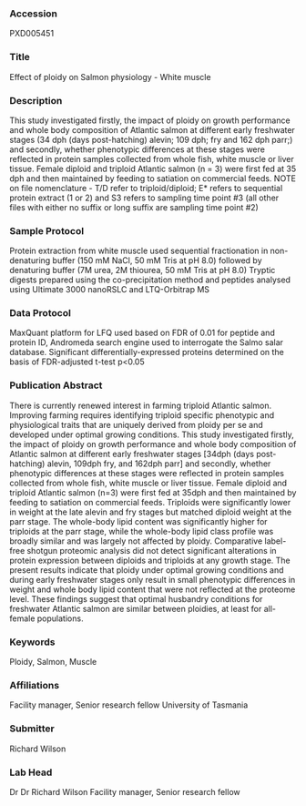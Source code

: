 ### Accession
PXD005451

### Title
Effect of ploidy on Salmon physiology - White muscle

### Description
This study investigated firstly, the impact of ploidy on growth performance and whole body composition of Atlantic salmon at different early freshwater stages (34 dph (days post-hatching) alevin; 109 dph; fry and 162 dph parr;) and secondly, whether phenotypic differences at these stages were reflected in protein samples collected from whole fish, white muscle or liver tissue. Female diploid and triploid Atlantic salmon (n = 3) were first fed at 35 dph and then maintained by feeding to satiation on commercial feeds. NOTE on file nomenclature - T/D refer to triploid/diploid; E* refers to sequential protein extract (1 or 2) and S3 refers to sampling time point #3 (all other files with either no suffix or long suffix are sampling time point #2)

### Sample Protocol
Protein extraction from white muscle used sequential fractionation in non-denaturing buffer (150 mM NaCl, 50 mM Tris at pH 8.0) followed by denaturing buffer (7M urea, 2M thiourea, 50 mM Tris at pH 8.0)  Tryptic digests prepared using the co-precipitation method and peptides analysed using Ultimate 3000 nanoRSLC and LTQ-Orbitrap MS

### Data Protocol
MaxQuant platform for LFQ used based on FDR of 0.01 for peptide and protein ID, Andromeda search engine used to interrogate the Salmo salar database.  Significant differentially-expressed proteins determined on the basis of FDR-adjusted t-test p<0.05

### Publication Abstract
There is currently renewed interest in farming triploid Atlantic salmon. Improving farming requires identifying triploid specific phenotypic and physiological traits that are uniquely derived from ploidy per se and developed under optimal growing conditions. This study investigated firstly, the impact of ploidy on growth performance and whole body composition of Atlantic salmon at different early freshwater stages [34dph (days post-hatching) alevin, 109dph fry, and 162dph parr] and secondly, whether phenotypic differences at these stages were reflected in protein samples collected from whole fish, white muscle or liver tissue. Female diploid and triploid Atlantic salmon (n=3) were first fed at 35dph and then maintained by feeding to satiation on commercial feeds. Triploids were significantly lower in weight at the late alevin and fry stages but matched diploid weight at the parr stage. The whole-body lipid content was significantly higher for triploids at the parr stage, while the whole-body lipid class profile was broadly similar and was largely not affected by ploidy. Comparative label-free shotgun proteomic analysis did not detect significant alterations in protein expression between diploids and triploids at any growth stage. The present results indicate that ploidy under optimal growing conditions and during early freshwater stages only result in small phenotypic differences in weight and whole body lipid content that were not reflected at the proteome level. These findings suggest that optimal husbandry conditions for freshwater Atlantic salmon are similar between ploidies, at least for all-female populations.

### Keywords
Ploidy, Salmon, Muscle

### Affiliations
Facility manager, Senior research fellow
University of Tasmania

### Submitter
Richard Wilson

### Lab Head
Dr Dr Richard Wilson
Facility manager, Senior research fellow


